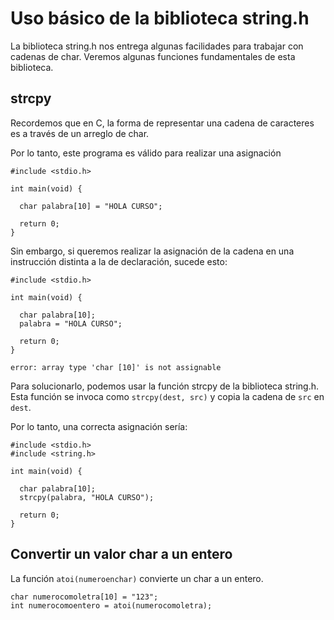 # Uso básico de la biblioteca string.h

La biblioteca string.h nos entrega algunas facilidades para trabajar con cadenas de char. Veremos algunas funciones fundamentales de esta biblioteca.

## strcpy

Recordemos que en C, la forma de representar una cadena de caracteres es a través de un arreglo de char.

Por lo tanto, este programa es válido para realizar una asignación

```
#include <stdio.h>

int main(void) {

  char palabra[10] = "HOLA CURSO";
  
  return 0;
}
```

Sin embargo, si queremos realizar la asignación de la cadena en una instrucción distinta a la de declaración, sucede esto:

```
#include <stdio.h>

int main(void) {

  char palabra[10];
  palabra = "HOLA CURSO";
  
  return 0;
}
```
`error: array type 'char [10]' is not assignable`

Para solucionarlo, podemos usar la función strcpy de la biblioteca string.h. Esta función se invoca como  `strcpy(dest, src)` y copia la cadena de `src` en `dest`.

Por lo tanto, una correcta asignación sería:
```
#include <stdio.h>
#include <string.h>

int main(void) {

  char palabra[10];
  strcpy(palabra, "HOLA CURSO");
  
  return 0;
}
```

## Convertir un valor char a un entero

La función `atoi(numeroenchar)` convierte un char a un entero. 

```
char numerocomoletra[10] = "123";
int numerocomoentero = atoi(numerocomoletra);
```
